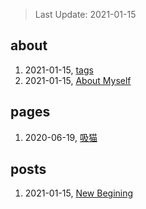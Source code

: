 > Last Update: 2021-01-15

## about
1. 2021-01-15, [tags](about/tags.md)
1. 2021-01-15, [About Myself](about/me.md)
## pages
1. 2020-06-19, [吸猫](pages/吸猫.md)
## posts
1. 2021-01-15, [New Begining](posts/bookmarks.md)